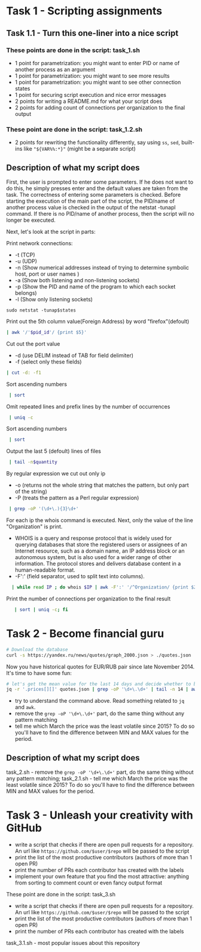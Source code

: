# Task 1 - Scripting assignments
## Task 1.1 - Turn this one-liner into a nice script
### These points are done in the script: task_1.sh
* 1 point for parametrization: you might want to enter PID or name of another process as an argument
* 1 point for parametrization: you might want to see more results
* 1 point for parametrization: you might want to see other connection states
* 1 point for securing script execution and nice error messages
* 2 points for writing a README.md for what your script does
* 2 points for adding count of connections per organization to the final output

### These point are done in the script: task_1.2.sh
* 2 points for rewriting the functionality differently, say using `ss`, `sed`, built-ins like `"${VAR%%:*}"` (might be a separate script)

## Description of what my script does
First, the user is prompted to enter some parameters. If he does not want to do this, he simply presses enter and the default values are taken from the task. The correctness of entering some parameters is checked. 
Before starting the execution of the main part of the script, the PID/name of another process value is checked in the output of the netstat -tunapl command. If there is no PID/name of another process, then the script will no longer be executed.

Next, let's look at the script in parts:

Print network connections:
* -t (TCP)
* -u (UDP)
* -n (Show numerical addresses instead of trying to determine symbolic host, port or user names )
* -a (Show  both  listening  and non-listening sockets)
* -p (Show the PID and name of the program to which each socket belongs)
* -l (Show only listening sockets)
```
sudo netstat -tunap$states
```

Print out the 5th column value(Foreign Address) by word "firefox"(defoult)

```sh
| awk '/'$pid_id'/ {print $5}'
```
Сut out the port value
* -d (use DELIM instead of TAB for field delimiter)
* -f (select  only these fields)
```sh
| cut -d: -f1
```
Sort ascending numbers
```sh
 | sort
```
Omit repeated lines and prefix lines by the number of occurrences
```sh
 | uniq -c
```

Sort ascending numbers
```sh
 | sort
```
Output the last 5 (defoult) lines of files
```sh
 | tail -n$quantity
```
By regular expression we cut out only ip
* -o (returns not the whole string that matches the pattern, but only part of the string)
* -P (treats the pattern as a Perl regular expression)
```sh
 | grep -oP '(\d+\.){3}\d+'
```

For each ip the whois command is executed. Next, only the value of the line "Organization" is print.
* WHOIS is a query and response protocol that is widely used for querying databases that store the registered users or assignees of an Internet resource, such as a domain name, an IP address block or an autonomous system, but is also used for a wider range of other information. The protocol stores and delivers database content in a human-readable format.
* -F':' (field separator, used to split text into columns). 

```sh
  | while read IP ; do whois $IP | awk -F':' '/^Organization/ {print $2}' ; done 
```
Print the number of connections per organization to the final result
```sh
   | sort | uniq -c; fi
```
# Task 2 - Become financial guru
```sh
# Download the database
curl -s https://yandex.ru/news/quotes/graph_2000.json > ./quotes.json
```
Now you have historical quotes for EUR/RUB pair since late November 2014. It's time to have some fun:
```sh
# let's get the mean value for the last 14 days and decide whether to buy Euros:
jq -r '.prices[][]' quotes.json | grep -oP '\d+\.\d+' | tail -n 14 | awk -v mean=0 '{mean+=$1} END {print mean/14}'
```
* try to understand the command above. Read something related to `jq` and `awk`.
* remove the `grep -oP '\d+\.\d+'` part, do the same thing without any pattern matching
* tell me which March the price was the least volatile since 2015? To do so you'll have to find the difference between MIN and MAX values for the period.

## Description of what my script does
task_2.sh - remove the `grep -oP '\d+\.\d+'` part, do the same thing without any pattern matching;
task_2.1.sh - tell me which March the price was the least volatile since 2015? To do so you'll have to find the difference between MIN and MAX values for the period.


# Task 3 - Unleash your creativity with GitHub
* write a script that checks if there are open pull requests for a repository. An url like `https://github.com/$user/$repo` will be passed to the script
* print the list of the most productive contributors (authors of more than 1 open PR)
* print the number of PRs each contributor has created with the labels
* implement your own feature that you find the most attractive: anything from sorting to comment count or even fancy output format

These point are done in the script: task_3.sh
* write a script that checks if there are open pull requests for a repository. An url like `https://github.com/$user/$repo` will be passed to the script
* print the list of the most productive contributors (authors of more than 1 open PR)
* print the number of PRs each contributor has created with the labels

task_3.1.sh - most popular issues about this repository
